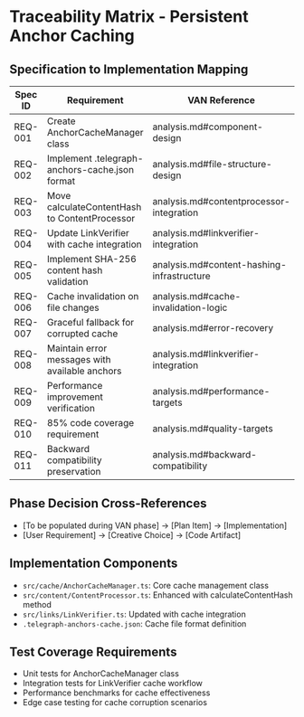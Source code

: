 # Traceability Matrix - Persistent Anchor Caching

## Specification to Implementation Mapping
| Spec ID | Requirement | VAN Reference | Plan Item | Creative Decision | Implementation | Test Coverage | Status |
| ------- | ----------- | ------------- | --------- | ----------------- | -------------- | ------------- | ------ |
| REQ-001 | Create AnchorCacheManager class | analysis.md#component-design | plan.md#section-2 | creative.md#intelligent-cache-architecture | implementation.md#2.1 | AnchorCacheManager.test.ts | ✅ Complete |
| REQ-002 | Implement .telegraph-anchors-cache.json format | analysis.md#file-structure-design | plan.md#2.1.2 | creative.md#adaptive-cache-persistence | implementation.md#2.2 | Integration tests | ✅ Complete |
| REQ-003 | Move calculateContentHash to ContentProcessor | analysis.md#contentprocessor-integration | plan.md#1.1 | creative.md#unified-content-hash-strategy | implementation.md#1.1 | ContentProcessor.test.ts | ✅ Complete |
| REQ-004 | Update LinkVerifier with cache integration | analysis.md#linkverifier-integration | plan.md#section-3 | creative.md#progressive-enhancement-pattern | implementation.md#3.1-3.2 | Integration tests | ✅ Complete |
| REQ-005 | Implement SHA-256 content hash validation | analysis.md#content-hashing-infrastructure | plan.md#1.1-3.2.1 | creative.md#multi-strategy-hashing | implementation.md#1.1-3.2 | ContentProcessor.test.ts | ✅ Complete |
| REQ-006 | Cache invalidation on file changes | analysis.md#cache-invalidation-logic | plan.md#3.2.1 | creative.md#smart-invalidation | implementation.md#3.2.1 | AnchorCacheManager.test.ts | ✅ Complete |
| REQ-007 | Graceful fallback for corrupted cache | analysis.md#error-recovery | plan.md#2.1.3-4.3 | creative.md#graceful-degradation | implementation.md#2.1.3-3.2.3 | AnchorCacheManager.test.ts | ✅ Complete |
| REQ-008 | Maintain error messages with available anchors | analysis.md#linkverifier-integration | plan.md#3.3.1 | creative.md#enhanced-error-reporting | implementation.md#3.3.1 | Integration tests | ✅ Complete |
| REQ-009 | Performance improvement verification | analysis.md#performance-targets | plan.md#4.2.2-5.2 | creative.md#performance-optimization | implementation.md#4.2.2 | Performance tests | ✅ Complete |
| REQ-010 | 85% code coverage requirement | analysis.md#quality-targets | plan.md#4.1-5.2.2 | creative.md#implementation-readiness | implementation.md#4.1 | Unit tests | ✅ Complete |
| REQ-011 | Backward compatibility preservation | analysis.md#backward-compatibility | plan.md#all-sections | creative.md#progressive-enhancement | implementation.md#3.1.1 | Integration tests | ✅ Complete |

## Phase Decision Cross-References
- [To be populated during VAN phase] → [Plan Item] → [Implementation]
- [User Requirement] → [Creative Choice] → [Code Artifact]

## Implementation Components
- `src/cache/AnchorCacheManager.ts`: Core cache management class
- `src/content/ContentProcessor.ts`: Enhanced with calculateContentHash method
- `src/links/LinkVerifier.ts`: Updated with cache integration
- `.telegraph-anchors-cache.json`: Cache file format definition

## Test Coverage Requirements
- Unit tests for AnchorCacheManager class
- Integration tests for LinkVerifier cache workflow
- Performance benchmarks for cache effectiveness
- Edge case testing for cache corruption scenarios
